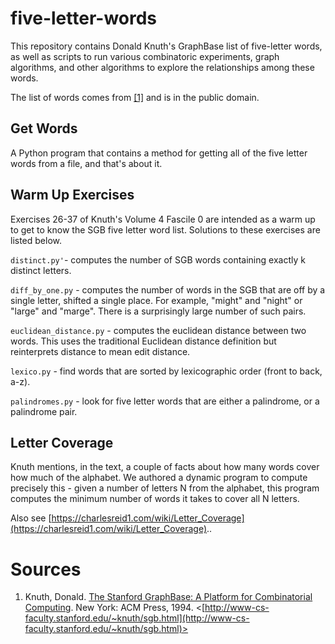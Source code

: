 # five-letter-words

This repository contains Donald Knuth's GraphBase list of five-letter words,
as well as scripts to run various combinatoric experiments, 
graph algorithms, and other algorithms to explore the 
relationships among these words.

The list of words comes from [[1]](http://www-cs-faculty.stanford.edu/~knuth/sgb.html) and is in the public domain.

## Get Words

A Python program that contains a method for getting all of the five letter words from a file,
and that's about it.

## Warm Up Exercises

Exercises 26-37 of Knuth's Volume 4 Fascile 0 are intended as a warm up to get to know
the SGB five letter word list. Solutions to these exercises are listed below.

```distinct.py'```- computes the number of SGB words containing exactly k distinct letters.

```diff_by_one.py``` - computes the number of words in the SGB that are off by a single letter,
shifted a single place. For example, "might" and "night" or "large" and "marge". There is a 
surprisingly large number of such pairs.

```euclidean_distance.py``` - computes the euclidean distance between two words. This uses
the traditional Euclidean distance definition but reinterprets distance to mean edit distance.

```lexico.py``` - find words that are sorted by lexicographic order (front to back, a-z). 

```palindromes.py``` - look for five letter words that are either a palindrome, or a palindrome pair.


## Letter Coverage

Knuth mentions, in the text, a couple of facts about how many words cover how much
of the alphabet. We authored a dynamic program to compute precisely this - given a 
number of letters N from the alphabet, this program computes the minimum number of 
words it takes to cover all N letters.

Also see [https://charlesreid1.com/wiki/Letter_Coverage](https://charlesreid1.com/wiki/Letter_Coverage)..

# Sources

1. Knuth, Donald. <u>The Stanford GraphBase: A Platform for Combinatorial Computing</u>. New York: ACM Press, 1994. 
<[http://www-cs-faculty.stanford.edu/~knuth/sgb.html](http://www-cs-faculty.stanford.edu/~knuth/sgb.html)>



